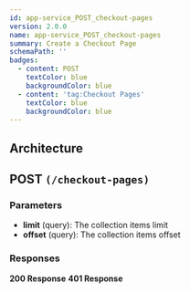```yaml
---
id: app-service_POST_checkout-pages
version: 2.0.0
name: app-service_POST_checkout-pages
summary: Create a Checkout Page
schemaPath: ''
badges:
  - content: POST
    textColor: blue
    backgroundColor: blue
  - content: 'tag:Checkout Pages'
    textColor: blue
    backgroundColor: blue
---
```

## Architecture
<NodeGraph />



## POST `(/checkout-pages)`

### Parameters
- **limit** (query): The collection items limit
- **offset** (query): The collection items offset




### Responses
**200 Response**
<SchemaViewer file="response-200.json" maxHeight="500" id="response-200" />
      **401 Response**
<SchemaViewer file="response-401.json" maxHeight="500" id="response-401" />
